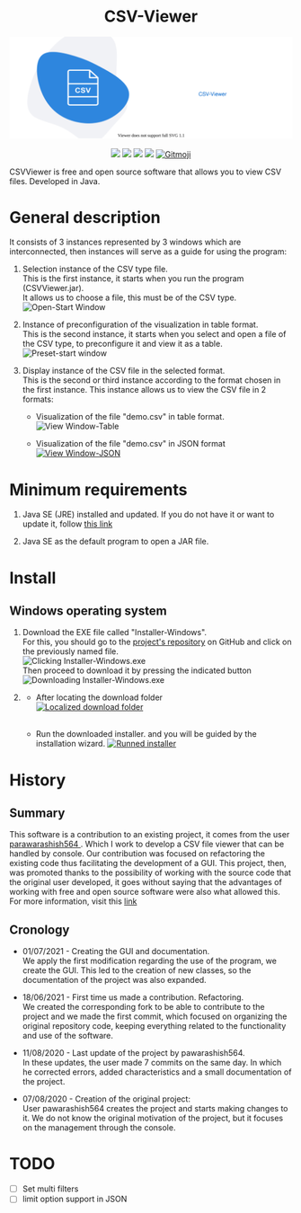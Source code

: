 <h1 align="center"> CSV-Viewer </h1>
<p align="center">
<img src="logo.svg">
</p>
<p align="center">
<img src='https://img.shields.io/badge/made%20with%20%E2%9D%A4%EF%B8%8F%20-java%20-orange'>
<img src="https://badgen.net/badge/Open%20Source%20%3F/Yes%21/blue?icon=github">
<img src="https://img.shields.io/badge/contributions-welcome-brightgreen.svg?style=flat">
<img src="https://img.shields.io/badge/PRs-welcome-brightgreen.svg?style=flat-square">
<a href="https://gitmoji.carloscuesta.me">
  <img src="https://img.shields.io/badge/gitmoji-%20??%20??-FFDD67.svg?style=flat-square" alt="Gitmoji">
</a>
</p>
<!-- <p align="center"><h1>CSVViewer</h1></p> -->

<p>
  CSVViewer is free and open source software that allows you to view CSV files. Developed in Java.
 </p>

# General description
<p>
  It consists of 3 instances represented by 3 windows which are interconnected, then instances will serve as a guide for using the program:
    <ol>
      <li>
        <p>Selection instance of the CSV type file.
          </br>
          This is the first instance, it starts when you run the program (CSVViewer.jar). 
          </br>
          It allows us to choose a file, this must be of the CSV type. 
          </br>
          <img src="https://i.postimg.cc/8kZZZLLK/Inicio.png" alt="Open-Start Window">
        </p>
      <li>
        <p>
          Instance of preconfiguration of the visualization in table format.
          </br>
          This is the second instance, it starts when you select and open a file of the CSV type, to preconfigure it and view it as a table.
          </br>
          <img src="https://i.postimg.cc/xjk30hwQ/inicio.png" alt="Preset-start window">
        </p>
      <li>
        <p>
          Display instance of the CSV file in the selected format.
          </br>
          This is the second or third instance according to the format chosen in the first instance. This instance allows us to view the CSV file in 2 formats:
          </br>
          <ul>
            <li>
              <p>
                Visualization of the file "demo.csv" in table format.
                </br>
                <img src="https://i.postimg.cc/d0k8jS8v/inicio-Tabla.png" alt="View Window-Table">
              </p>
            <li>
              <p>
                Visualization of the file "demo.csv" in JSON format
                </br>
                <a href='https://postimages.org/' target='_blank'>
                  <img src='https://i.postimg.cc/rpwqBvhX/inicio-JSON.png' border='0' alt='View Window-JSON'/>
                </a>
              </p>
          </ul>
        </p>
    </ol>
</p>

# Minimum requirements

<ol>
  <li>
  <p>
	Java SE (JRE) installed and updated. If you do not have it or want to update it, follow <a href="https://www.java.com">this link</a>
  </p>

  <li>
  <p>
	Java SE as the default program to open a JAR file.
  </p>
</ol>


# Install

## Windows operating system
<ol>
  <li>
	<p>
		Download the EXE file called "Installer-Windows".
		</br>
		For this, you should go to the <a href="https://github.com/argntoUNSA/CSV-Viewer">project's repository</a> on GitHub and click on the previously named file.
		</br>
		<img src="https://i.postimg.cc/1z2Hq6Hj/Seleccionar-Instalador.png" alt="Clicking Installer-Windows.exe">
		</br>
		Then proceed to download it by pressing the indicated button
		</br>
		<img src="https://i.postimg.cc/FzQVP4wb/Descargar-Instalador.png" alt="Downloading Installer-Windows.exe">
		</br>
	</p>
  <li>
	<ul>
    <li>
      <p>
        After locating the download folder
        </br>
        <a href="https://postimages.org/" target="_blank"><img src="https://i.postimg.cc/NFymZPxb/Abrir-Carpeta-Descargada.png" alt="Localized download folder"/></a>
        </br></br>
      </p>
    <li>
      <p>
        Run the downloaded installer. and you will be guided by the installation wizard.
        <a href="https://postimages.org/" target="_blank"><img src="https://i.postimg.cc/fy6msj2s/Abrir-Archivo-descargado.png" alt="Runned installer"/></a>
        </br>
      </p>
  </ul>
    

	
</ol>


# History

## Summary
<p>
  This software is a contribution to an existing project, it comes from the user <a href="https://github.com/pawarashish564"> parawarashish564 </a>. Which I work to develop a CSV file viewer that can be handled by console.
  Our contribution was focused on refactoring the existing code thus facilitating the development of a GUI.
  This project, then, was promoted thanks to the possibility of working with the source code that the original user developed, it goes without saying that the advantages of working with free and open source software were also what allowed this.
  </br>
  For more information, visit this <a href="https://github.com/pawarashish564/CSV-Viewer/network">link</a>
</p>

## Cronology
<ul>
  <li>
    <p>
      01/07/2021 - Creating the GUI and documentation.
      </br>
      We apply the first modification regarding the use of the program, we create the GUI. This led to the creation of new classes, so the documentation of the project was also expanded.
    </p>
  <li> 
    <p>
      18/06/2021 - First time us made a contribution. Refactoring.
      </br>
      We created the corresponding fork to be able to contribute to the project and we made the first commit, which focused on organizing the original repository code, keeping everything related to the functionality and use of the software.
    </p>
  <li>
    <p>
      11/08/2020 - Last update of the project by pawarashish564.
      </br>
      In these updates, the user made 7 commits on the same day. In which he corrected errors, added characteristics and a small documentation of the project.
    </p>
  <li> 
    <p> 
      07/08/2020 - Creation of the original project:
      </br>
      User pawarashish564 creates the project and starts making changes to it. We do not know the original motivation of the project, but it focuses on the management through the console.
    </p>
</ul>


# TODO

- [ ] Set multi filters
- [ ] limit option support in JSON
